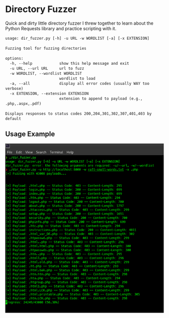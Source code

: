 # Directory Fuzzer

Quick and dirty little directory fuzzer I threw together to learn about the Python Requests library and practice scripting with it.

```
usage: dir_fuzzer.py [-h] -u URL -w WORDLIST [-a] [-x EXTENSION]

Fuzzing tool for fuzzing directories

options:
  -h, --help            show this help message and exit
  -u URL, --url URL     url to fuzz
  -w WORDLIST, --wordlist WORDLIST
                        wordlist to load
  -a, --all             display all error codes (usually WAY too verbose)
  -x EXTENSION, --extension EXTENSION
                        extension to append to payload (e.g., .php,.aspx,.pdf)

Displays responses to status codes 200,204,301,302,307,401,403 by default
```
## Usage Example

![Example](example.png)